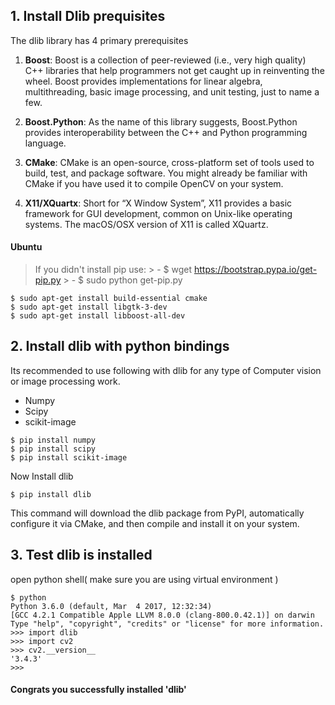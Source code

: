 ##  1.  Install Dlib prequisites

The dlib library has 4 primary prerequisites
1.  **Boost**: Boost is a collection of peer-reviewed (i.e., very high quality) C++ libraries that help programmers not get caught up in reinventing the wheel. Boost provides implementations for linear algebra, multithreading, basic image processing, and unit testing, just to name a few.

2.  **Boost.Python**: As the name of this library suggests, Boost.Python provides interoperability between the C++ and Python programming language.

3.  **CMake**: CMake is an open-source, cross-platform set of tools used to build, test, and package software. You might already be familiar with CMake if you have used it to compile OpenCV on your system.

4.  **X11/XQuartx**: Short for “X Window System”, X11 provides a basic framework for GUI development, common on Unix-like operating systems. The macOS/OSX version of X11 is called XQuartz.


####  Ubuntu

>   If you didn't install pip use:
    > -   $ wget https://bootstrap.pypa.io/get-pip.py
    > -   $ sudo python get-pip.py

```
$ sudo apt-get install build-essential cmake
$ sudo apt-get install libgtk-3-dev
$ sudo apt-get install libboost-all-dev
```

##  2.  Install dlib with python bindings

Its recommended to use following with dlib for any type of Computer vision or image processing work.

-   Numpy
-   Scipy
-   scikit-image
```
$ pip install numpy
$ pip install scipy
$ pip install scikit-image
```

Now Install dlib
```
$ pip install dlib
```
This command will download the dlib package from PyPI, automatically configure it via CMake, and then compile and install it on your system.


##  3.  Test dlib is installed

open python shell( make sure you are using virtual environment )

```
$ python
Python 3.6.0 (default, Mar  4 2017, 12:32:34) 
[GCC 4.2.1 Compatible Apple LLVM 8.0.0 (clang-800.0.42.1)] on darwin
Type "help", "copyright", "credits" or "license" for more information.
>>> import dlib
>>> import cv2
>>> cv2.__version__
'3.4.3'
>>>
```

####    Congrats you successfully installed 'dlib' 